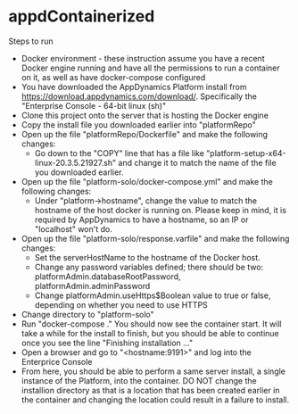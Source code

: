 # appdContainerized
Steps to run
- Docker environment - these instruction assume you have a recent Docker engine running and have all the permissions to run a container on it, as well as have docker-compose configured
- You have downloaded the AppDynamics Platform install from https://download.appdynamics.com/download/. Specifically the "Enterprise Console - 64-bit linux (sh)"
- Clone this project onto the server that is hosting the Docker engine
- Copy the install file you downloaded earlier into "platformRepo"
- Open up the file "platformRepo/Dockerfile" and make the following changes:
  - Go down to the "COPY" line that has a file like "platform-setup-x64-linux-20.3.5.21927.sh" and change it to match the name of the file you downloaded earlier.
- Open up the file "platform-solo/docker-compose.yml" and make the following changes:
  - Under "platform->hostname", change the value to match the hostname of the host docker is running on. Please keep in mind, it is required by AppDynamics to have a hostname, so an IP or "localhost" won't do.
- Open up the file "platform-solo/response.varfile" and make the following changes:
  - Set the serverHostName to the hostname of the Docker host.
  - Change any password variables defined; there should be two: platformAdmin.databaseRootPassword, platformAdmin.adminPassword
  - Change platformAdmin.useHttps$Boolean value to true or false, depending on whether you need to use HTTPS
- Change directory to "platform-solo"
- Run "docker-compose ." You should now see the container start. It will take a while for the install to finish, but you should be able to continue once you see the line "Finishing installation ..."
- Open a browser and go to "&lt;hostname:9191&gt;" and log into the Enterprice Console
- From here, you should be able to perform a same server install, a single instance of the Platform, into the container. DO NOT change the installion directory as that is a location that has been created earlier in the container and changing the location could result in a failure to install.
